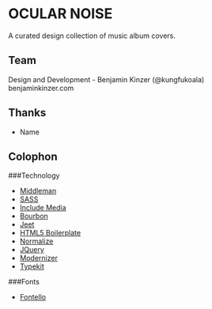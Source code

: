 # OCULAR NOISE
A curated design collection of music album covers.

## Team
Design and Development - Benjamin Kinzer (@kungfukoala) benjaminkinzer.com

## Thanks
* Name

## Colophon
###Technology
* [Middleman](http://middlemanapp.com/)
* [SASS](http://sass-lang.com)
* [Include Media](http://include-media.com)
* [Bourbon](http://bourbon.io)
* [Jeet](http://jeet.gs)
* [HTML5 Boilerplate](https://html5boilerplate.com)
* [Normalize](http://necolas.github.io/normalize.css/)
* [JQuery](https://jquery.com/)
* [Modernizer](http://modernizr.com/)
* [Typekit](http://typekit.com/)

###Fonts
* [Fontello](http://fontello.com/)
